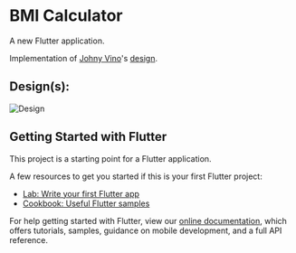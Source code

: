 # BMI Calculator

A new Flutter application.


Implementation of [Johny Vino](https://dribbble.com/mianzegregory)'s [design](https://dribbble.com/shots/10873271-Daily-UI-004-BMI-Calculator).

## Design(s):
![Design](https://cdn.dribbble.com/users/3867232/screenshots/10873271/media/35497a73ecc28d4d5f58937814c6d076.png)

## Getting Started with Flutter

This project is a starting point for a Flutter application.

A few resources to get you started if this is your first Flutter project:

- [Lab: Write your first Flutter app](https://flutter.dev/docs/get-started/codelab)
- [Cookbook: Useful Flutter samples](https://flutter.dev/docs/cookbook)

For help getting started with Flutter, view our
[online documentation](https://flutter.dev/docs), which offers tutorials,
samples, guidance on mobile development, and a full API reference.
